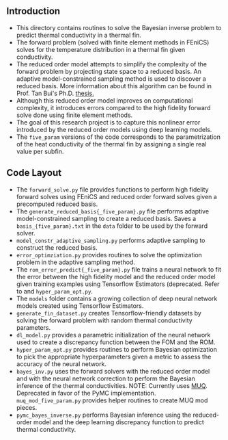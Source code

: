 ## Introduction
- This directory contains routines to solve the Bayesian inverse problem to 
predict thermal conductivity in a thermal fin.
- The forward problem (solved with finite element methods in FEniCS) 
solves for the temperature distribution in a thermal fin given conductivity.
- The reduced order model attempts to simplify the complexity of the forward 
problem by projecting state space to a reduced basis. An adaptive 
model-constrained sampling method is used to discover a reduced basis. 
More information about this algorithm can be found in Prof. Tan Bui's Ph.D. 
[thesis.](http://users.ices.utexas.edu/~tanbui/PublishedPapers/TanBuiPhDthesis.pdf)
- Although this reduced order model improves on computational complexity, 
it introduces errors compared to the high fidelity forward solve done using 
finite element methods. 
- The goal of this research project is to capture this nonlinear error introduced 
by the reduced order models using deep learning models.
- The `five_param` versions of the code corresponds to the parametrization of 
the heat conductivity of the thermal fin by assigning a single real value per 
subfin. 

## Code Layout
- The `forward_solve.py` file provides functions to perform high fidelity forward
solves using FEniCS and reduced order forward solves given a precomputed reduced 
basis.
- The `generate_reduced_basis{_five_param}.py` file performs adaptive 
model-constrained sampling to create a reduced basis. Saves a 
`basis_{five_param}.txt` in the `data` folder to be used by the forward solver.
- `model_constr_adaptive_sampling.py` performs adaptive sampling to construct
the reduced basis.
- `error_optimziation.py` provides routines to solve the optimization problem 
in the adaptive sampling method.
- The `rom_error_predict{_five_param}.py` file trains a neural network to fit 
the error between the high fidelity model and the reduced order model given 
training examples using Tensorflow Estimators (deprecated. Refer to 
and `hyper_param_opt.py`.
- The `models` folder contains a growing collection of deep neural network models 
created using Tensorflow Estimators.
- `generate_fin_dataset.py` creates Tensorflow-friendly datasets by solving the 
forward problem with random thermal conductivity parameters.
- `dl_model.py` provides a parametric initialization of the neural network
used to create a discrepancy function between the FOM and the ROM.
- `hyper_param_opt.py` provides routines to perform Bayesian optimization to pick 
the appropriate hyperparameters given a metric to assess the accuracy of the 
neural network.
- `bayes_inv.py` uses the forward solvers with the reduced order model and with 
the neural network correction to perform the Bayesian inference of the thermal 
conductivities. NOTE: Currently uses [MUQ](http://muq.mit.edu). Deprecated in
favor of the PyMC implementation. `muq_mod_five_param.py` provides helper 
routines to create MUQ mod pieces.
- `pymc_bayes_inverse.py` performs Bayesian inference using the reduced-order
model and the deep learning discrepancy function to predict thermal conductivity.
